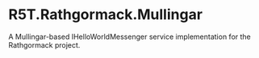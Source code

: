 # R5T.Rathgormack.Mullingar
A Mullingar-based IHelloWorldMessenger service implementation for the Rathgormack project.
